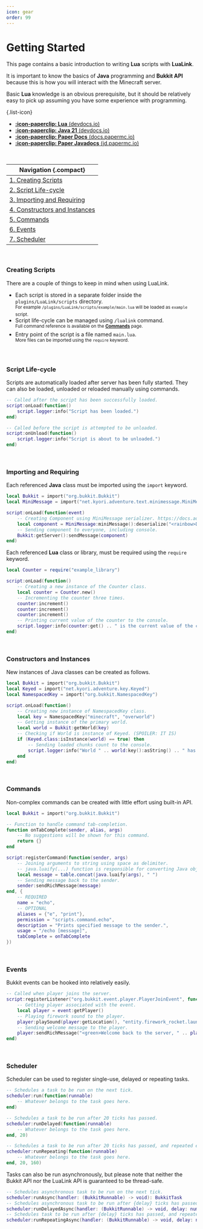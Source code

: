 ```yaml
---
icon: gear
order: 99
---
```

# Getting Started
This page contains a basic introduction to writing **Lua** scripts with **LuaLink**.

It is important to know the basics of **Java** programming and **Bukkit API** because this is how you will interact with the Minecraft server.

Basic **Lua** knowledge is an obvious prerequisite, but it should be relatively easy to pick up assuming you have some experience with programming.

{.list-icon}
- [**:icon-paperclip: Lua** (devdocs.io)](https://devdocs.io/lua/)
- [**:icon-paperclip: Java 21** (devdocs.io)](https://devdocs.io/openjdk~21/)
- [**:icon-paperclip: Paper Docs** (docs.papermc.io)](https://docs.papermc.io/paper/dev/api)
- [**:icon-paperclip: Paper Javadocs** (jd.papermc.io)](https://jd.papermc.io/paper/1.21.5/)

<br />

| Navigation {.compact}                                        | 
| ------------------------------------------------------------ |
| [1. Creating Scripts](#creating-scripts)                     |
| [2. Script Life-cycle](#script-life-cycle)                   |
| [3. Importing and Requiring](#importing-and-requiring)       |
| [4. Constructors and Instances](#constructors-and-instances) |
| [5. Commands](#commands)                                     |
| [6. Events](#events)                                         |
| [7. Scheduler](#scheduler)                                   |

<br />

### Creating Scripts
There are a couple of things to keep in mind when using LuaLink.
- Each script is stored in a separate folder inside the `plugins/LuaLink/scripts` directory.  
  <sup>For example `/plugins/LuaLink/scripts/example/main.lua` will be loaded as `example` script.</sup>
- Script life-cycle can be managed using `/lualink` command.  
  <sup>Full command reference is available on the **[Commands](commands.md)** page.</sup>
- Entry point of the script is a file named `main.lua`.  
  <sup>More files can be imported using the `require` keyword.</sup>

<br />

### Script Life-cycle
Scripts are automatically loaded after server has been fully started. They can also be loaded, unloaded or reloaded manually using commands.
```lua
-- Called after the script has been successfully loaded.
script:onLoad(function()
    script.logger:info("Script has been loaded.")
end)

-- Called before the script is attempted to be unloaded.
script:onUnload(function()
    script.logger:info("Script is about to be unloaded.")
end)
```

<br />

### Importing and Requiring
Each referenced **Java** class must be imported using the `import` keyword.
```lua
local Bukkit = import("org.bukkit.Bukkit")
local MiniMessage = import("net.kyori.adventure.text.minimessage.MiniMessage")

script:onLoad(function(event)
    -- Creating Component using MiniMessage serializer. https://docs.advntr.dev/minimessage/index.html
    local component = MiniMessage:miniMessage():deserialize("<rainbow>Did you know you can make rainbow text?!")
    -- Sending component to everyone, including console.
    Bukkit:getServer():sendMessage(component)
end)
```
Each referenced **Lua** class or library, must be required using the `require` keyword.
```lua
local Counter = require("example_library")

script:onLoad(function()
    -- Creating a new instance of the Counter class.
    local counter = Counter.new()
    -- Incrementing the counter three times.
    counter:increment()
    counter:increment()
    counter:increment()
    -- Printing current value of the counter to the console.
    script.logger:info(counter:get() .. " is the current value of the counter.")
end)
```

<br />

### Constructors and Instances
New instances of Java classes can be created as follows.
```lua
local Bukkit = import("org.bukkit.Bukkit")
local Keyed = import("net.kyori.adventure.key.Keyed")
local NamespacedKey = import("org.bukkit.NamespacedKey")

script.onLoad(function()
    -- Creating new instance of NamespacedKey class.
    local key = NamespacedKey("minecraft", "overworld")
    -- Getting instance of the primary world.
    local world = Bukkit:getWorld(key)
    -- Checking if World is instance of Keyed. (SPOILER: IT IS)
    if (Keyed.class:isInstance(world) == true) then 
        -- Sending loaded chunks count to the console.
        script.logger:info("World " .. world:key():asString() .. " has " .. world:getChunkCount() .. " chunks loaded.")
    end
end)
```

<br />

### Commands
Non-complex commands can be created with little effort using built-in API.
```lua
local Bukkit = import("org.bukkit.Bukkit")

-- Function to handle command tab-completion.
function onTabComplete(sender, alias, args)
    -- No suggestions will be shown for this command.
    return {}
end

script:registerCommand(function(sender, args)
    -- Joining arguments to string using space as delimiter.
    -- java.luaify(...) function is responsible for converting Java objects to Lua. In this case, it converts String[] to a Lua table.  
    local message = table.concat(java.luaify(args), " ")
    -- Sending message back to the sender.
    sender:sendRichMessage(message)
end, {
    -- REQUIRED
    name = "echo",
    -- OPTIONAL
    aliases = {"e", "print"},
    permission = "scripts.command.echo",
    description = "Prints specified message to the sender.",
    usage = "/echo [message]",
    tabComplete = onTabComplete
})
```

<br />

### Events 
Bukkit events can be hooked into relatively easily.
```lua
-- Called when player joins the server.
script:registerListener("org.bukkit.event.player.PlayerJoinEvent", function(event)
    -- Getting player associated with the event. 
    local player = event:getPlayer()
    -- Playing firework sound to the player.
    player:playSound(player:getLocation(), "entity.firework_rocket.launch", 1.0, 1.0)
    -- Sending welcome message to the player.
    player:sendRichMessage("<green>Welcome back to the server, " .. player:getName() .. "!")
end)
```

<br />

### Scheduler
Scheduler can be used to register single-use, delayed or repeating tasks.
```lua
-- Schedules a task to be run on the next tick.
scheduler:run(function(runnable)
    -- Whatever belongs to the task goes here.
end)

-- Schedules a task to be run after 20 ticks has passed. 
scheduler:runDelayed(function(runnable)
    -- Whatever belongs to the task goes here.
end, 20)

-- Schedules a task to be run after 20 ticks has passed, and repeated every 160 ticks.
scheduler:runRepeating(function(runnable)
    -- Whatever belongs to the task goes here.
end, 20, 160)
```

Tasks can also be run asynchronously, but please note that neither the Bukkit API nor the LuaLink API is guaranteed to be thread-safe.
```lua
-- Schedules asynchronous task to be run on the next tick.
scheduler:runAsync(handler: (BukkitRunnable) -> void): BukkitTask
-- Schedules asynchronous task to be run after {delay} ticks has passed.
scheduler:runDelayedAsync(handler: (BukkitRunnable) -> void, delay: number): BukkitTask
-- Schedules task to be run after {delay} ticks has passed, and repeated every {period} ticks.
scheduler:runRepeatingAsync(handler: (BukkitRunnable) -> void, delay: number, period: number): BukkitTask
```